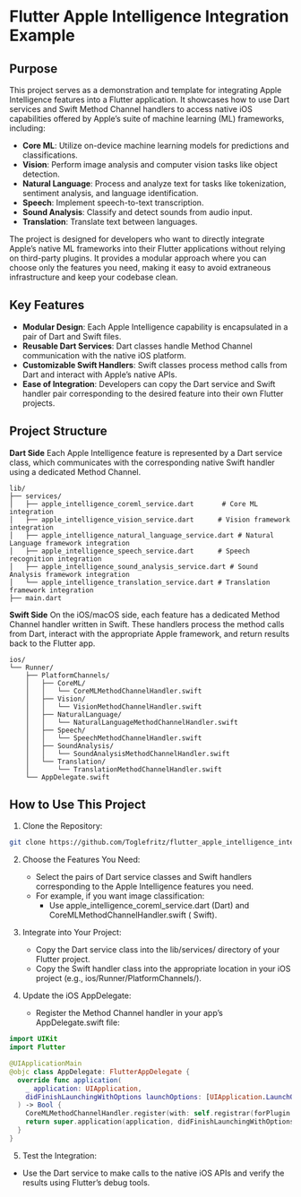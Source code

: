 # Flutter Apple Intelligence Integration Example

## Purpose

This project serves as a demonstration and template for integrating Apple Intelligence features into
a Flutter application. It showcases how to use Dart services and Swift Method Channel handlers to
access native iOS capabilities offered by Apple’s suite of machine learning (ML) frameworks,
including:

- **Core ML**: Utilize on-device machine learning models for predictions and classifications.
- **Vision**: Perform image analysis and computer vision tasks like object detection.
- **Natural Language**: Process and analyze text for tasks like tokenization, sentiment analysis,
  and language identification.
- **Speech**: Implement speech-to-text transcription.
- **Sound Analysis**: Classify and detect sounds from audio input.
- **Translation**: Translate text between languages.

The project is designed for developers who want to directly integrate Apple’s native ML frameworks
into their Flutter applications without relying on third-party plugins. It provides a modular
approach where you can choose only the features you need, making it easy to avoid extraneous
infrastructure and keep your codebase clean.

## Key Features

- **Modular Design**: Each Apple Intelligence capability is encapsulated in a pair of Dart and Swift
  files.
- **Reusable Dart Services**: Dart classes handle Method Channel communication with the native iOS
  platform.
- **Customizable Swift Handlers**: Swift classes process method calls from Dart and interact with
  Apple’s native APIs.
- **Ease of Integration**: Developers can copy the Dart service and Swift handler pair corresponding
  to the desired feature into their own Flutter projects.

## Project Structure

**Dart Side**
Each Apple Intelligence feature is represented by a Dart service class, which communicates with the
corresponding native Swift handler using a dedicated Method Channel.

```text
lib/
├── services/
│   ├── apple_intelligence_coreml_service.dart       # Core ML integration
│   ├── apple_intelligence_vision_service.dart      # Vision framework integration
│   ├── apple_intelligence_natural_language_service.dart # Natural Language framework integration
│   ├── apple_intelligence_speech_service.dart      # Speech recognition integration
│   ├── apple_intelligence_sound_analysis_service.dart # Sound Analysis framework integration
│   └── apple_intelligence_translation_service.dart # Translation framework integration
├── main.dart
```

**Swift Side**
On the iOS/macOS side, each feature has a dedicated Method Channel handler written in Swift. These
handlers process the method calls from Dart, interact with the appropriate Apple framework, and
return results back to the Flutter app.

```text
ios/
└── Runner/
    ├── PlatformChannels/
    │   ├── CoreML/
    │   │   └── CoreMLMethodChannelHandler.swift
    │   ├── Vision/
    │   │   └── VisionMethodChannelHandler.swift
    │   ├── NaturalLanguage/
    │   │   └── NaturalLanguageMethodChannelHandler.swift
    │   ├── Speech/
    │   │   └── SpeechMethodChannelHandler.swift
    │   ├── SoundAnalysis/
    │   │   └── SoundAnalysisMethodChannelHandler.swift
    │   └── Translation/
    │       └── TranslationMethodChannelHandler.swift
    └── AppDelegate.swift
```

## How to Use This Project

1. Clone the Repository:

```bash
git clone https://github.com/Toglefritz/flutter_apple_intelligence_integration.git
```

2. Choose the Features You Need:
    - Select the pairs of Dart service classes and Swift handlers corresponding to the Apple
      Intelligence features you need.
    - For example, if you want image classification:
        - Use apple_intelligence_coreml_service.dart (Dart) and CoreMLMethodChannelHandler.swift (
          Swift).

3. Integrate into Your Project:
    - Copy the Dart service class into the lib/services/ directory of your Flutter project.
    - Copy the Swift handler class into the appropriate location in your iOS project (e.g.,
      ios/Runner/PlatformChannels/).

4. Update the iOS AppDelegate:
    - Register the Method Channel handler in your app’s AppDelegate.swift file:

```swift
import UIKit
import Flutter

@UIApplicationMain
@objc class AppDelegate: FlutterAppDelegate {
  override func application(
    _ application: UIApplication,
    didFinishLaunchingWithOptions launchOptions: [UIApplication.LaunchOptionsKey: Any]?
  ) -> Bool {
    CoreMLMethodChannelHandler.register(with: self.registrar(forPlugin: "CoreMLMethodChannelHandler")!)
    return super.application(application, didFinishLaunchingWithOptions: launchOptions)
  }
}
```

5. Test the Integration:

- Use the Dart service to make calls to the native iOS APIs and verify the results using Flutter’s
  debug tools.